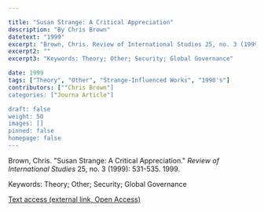 ```yaml
---

title: "Susan Strange: A Critical Appreciation"
description: "By Chris Brown"
datetext: "1999"
excerpt: "Brown, Chris. Review of International Studies 25, no. 3 (1999): 531-535. 1999."
excerpt2: ""
excerpt3: "Keywords: Theory; Other; Security; Global Governance"

date: 1999
tags: ["Theory", "Other", "Strange-Influenced Works", "1990's"]
contributors: [""Chris Brown"]
categories: ["Journa Article"]

draft: false
weight: 50
images: []
pinned: false
homepage: false
---
```


Brown, Chris. "Susan Strange: A Critical Appreciation." *Review of International Studies* 25, no. 3 (1999): 531-535. 1999.

Keywords: Theory; Other; Security; Global Governance

[Text access (external link, Open Access)](https://www.cambridge.org/core/journals/review-of-international-studies/article/susan-strangea-critical-appreciation/E934ECBF3229D84DC527CEB07AA117B1)
